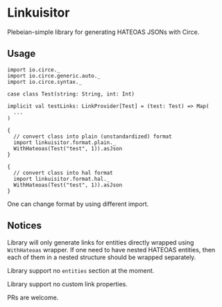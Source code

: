 # Linkuisitor

Plebeian-simple library for generating HATEOAS JSONs with Circe.

## Usage

    import io.circe._
    import io.circe.generic.auto._
    import io.circe.syntax._

    case class Test(string: String, int: Int)

    implicit val testLinks: LinkProvider[Test] = (test: Test) => Map(
      ...
    )

    {
      // convert class into plain (unstandardized) format
      import linkuisitor.format.plain._
      WithHateoas(Test("test", 1)).asJson
    }

    {
      // convert class into hal format
      import linkuisitor.format.hal._
      WithHateoas(Test("test", 1)).asJson
    }

One can change format by using different import.

## Notices

Library will only generate links for entities directly wrapped using
`WithHateoas` wrapper. If one need to have nested HATEOAS entities,
then each of them in a nested structure should be wrapped separately.

Library support no `entities` section at the moment.

Library support no custom link properties.

PRs are welcome.
